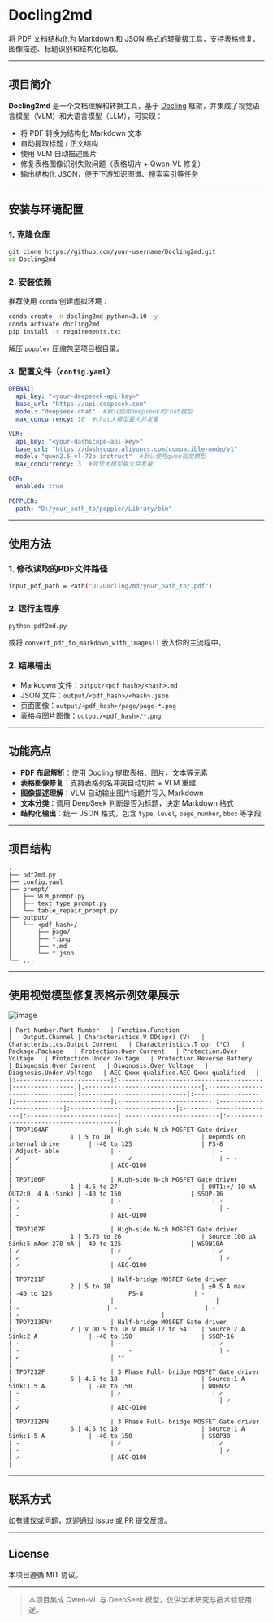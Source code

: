 # Docling2md

将 PDF 文档结构化为 Markdown 和 JSON 格式的轻量级工具，支持表格修复、图像描述、标题识别和结构化抽取。

---

## 项目简介
**Docling2md** 是一个文档理解和转换工具，基于 [Docling](https://github.com/Docling/Docling) 框架，并集成了视觉语言模型（VLM）和大语言模型（LLM），可实现：

- 将 PDF 转换为结构化 Markdown 文本
- 自动提取标题 / 正文结构
- 使用 VLM 自动描述图片
- 修复表格图像识别失败问题（表格切片 + Qwen-VL 修复）
- 输出结构化 JSON，便于下游知识图谱、搜索索引等任务

---

## 安装与环境配置

### 1. 克隆仓库
```bash
git clone https://github.com/your-username/Docling2md.git
cd Docling2md
```

### 2. 安装依赖
推荐使用 `conda` 创建虚拟环境：
```bash
conda create -n docling2md python=3.10 -y
conda activate docling2md
pip install -r requirements.txt
```

解压 `poppler` 压缩包至项目根目录。

### 3. 配置文件（`config.yaml`）
```yaml
OPENAI:
  api_key: "<your-deepseek-api-key>"
  base_url: "https://api.deepseek.com"
  model: "deepseek-chat"  #默认使用deepseek的chat模型
  max_concurrency: 10  #chat大模型最大并发量

VLM:
  api_key: "<your-dashscope-api-key>"
  base_url: "https://dashscope.aliyuncs.com/compatible-mode/v1"
  model: "qwen2.5-vl-72b-instruct"  #默认使用qwen视觉模型
  max_concurrency: 3  #视觉大模型最大并发量

OCR:
  enabled: true

POPPLER:
  path: "D:/your_path_to/poppler/Library/bin"
```

---

## 使用方法

### 1. 修改读取的PDF文件路径
```bash
input_pdf_path = Path("D:/Docling2md/your_path_to/.pdf")
```

### 2. 运行主程序
```bash
python pdf2md.py
```
或将 `convert_pdf_to_markdown_with_images()` 嵌入你的主流程中。

### 2. 结果输出
- Markdown 文件：`output/<pdf_hash>/<hash>.md`
- JSON 文件：`output/<pdf_hash>/<hash>.json`
- 页面图像：`output/<pdf_hash>/page/page-*.png`
- 表格与图片图像：`output/<pdf_hash>/*.png`

---

## 功能亮点

- **PDF 布局解析**：使用 Docling 提取表格、图片、文本等元素
- **表格图像修复**：支持表格列名冲突自动切片 + VLM 重建
- **图像描述理解**：VLM 自动输出图片标题并写入 Markdown
- **文本分类**：调用 DeepSeek 判断是否为标题，决定 Markdown 格式
- **结构化输出**：统一 JSON 格式，包含 `type`, `level`, `page_number`, `bbox` 等字段

---

## 项目结构
```
.
├── pdf2md.py
├── config.yaml
├── prompt/
│   ├── VLM_prompt.py
│   ├── text_type_prompt.py
│   └── table_repair_prompt.py
├── output/
│   └── <pdf_hash>/
│       ├── page/
│       ├── *.png
│       ├── *.md
│       └── *.json
└── ...
```

---

## 使用视觉模型修复表格示例效果展示

![image](https://github.com/user-attachments/assets/fe9488f9-6a5f-46a0-99b1-a170b1819d19)

```
| Part Number.Part Number   | Function.Function                       |   Output.Channel | Characteristics.V DD(opr) (V)   | Characteristics.Output Current   | Characteristics.T opr (°C)   | Package.Package   | Protection.Over Current   | Protection.Over Voltage   | Protection.Under Voltage   | Protection.Reverse Battery   | Diagnosis.Over Current   | Diagnosis.Over Voltage   | Diagnosis.Under Voltage   | AEC-Qxxx qualified.AEC-Qxxx qualified   |
|:--------------------------|:----------------------------------------|-----------------:|:--------------------------------|:---------------------------------|:-----------------------------|:------------------|:--------------------------|:--------------------------|:---------------------------|:-----------------------------|:-------------------------|:-------------------------|:--------------------------|:----------------------------------------|
| TPD7104AF                 | High-side N-ch MOSFET Gate driver       |                1 | 5 to 18                         | Depends on internal drive        | -40 to 125                   | PS-8              | Adjust- able              | -                         | -                          | ✓                            | ✓                        | - -                      |                           | AEC-Q100                                |
| TPD7106F                  | High-side N-ch MOSFET Gate driver       |                1 | 4.5 to 27                       | OUT1:+/-10 mA OUT2:0. 4 A (Sink) | -40 to 150                   | SSOP-16           | -                         | -                         | -                          | ✓                            | -                        | -                        | -                         | AEC-Q100                                |
| TPD7107F                  | High-side N-ch MOSFET Gate driver       |                1 | 5.75 to 26                      | Source:100 μA Sink:5 mAor 270 mA | -40 to 125                   | WSON10A           | ✓                         | ✓                         | ✓                          | ✓                            | ✓                        | ✓                        | ✓                         | AEC-Q100                                |
| TPD7211F                  | Half-bridge MOSFET Gate driver          |                2 | 5 to 18                         | ±0.5 A max                       | -40 to 125                   | PS-8              | -                         | -                         | -                          | -                            | -                        | -                        | -                         | -                                       |
| TPD7213FN*                | Half-bridge MOSFET Gate driver          |                2 | V DD 9 to 18 V DD48 12 to 54    | Source:2 A Sink:2 A              | -40 to 150                   | SSOP-16           | -                         | -                         | ✓                          | -                            | -                        | -                        | ✓                         | **                                      |
| TPD7212F                  | 3 Phase Full- bridge MOSFET Gate driver |                6 | 4.5 to 18                       | Source:1 A Sink:1.5 A            | -40 to 150                   | WQFN32            | -                         | ✓                         | ✓                          | -                            | -                        | ✓                        | ✓                         | AEC-Q100                                |
| TPD7212FN                 | 3 Phase Full- bridge MOSFET Gate driver |                6 | 4.5 to 18                       | Source:1 A Sink:1.5 A            | -40 to 150                   | SSOP30            | -                         | ✓                         | ✓                          | -                            | -                        | ✓                        | ✓                         | AEC-Q100                                |

```

---

## 联系方式
如有建议或问题，欢迎通过 issue 或 PR 提交反馈。

---

## License
本项目遵循 MIT 协议。

---

> 本项目集成 Qwen-VL 与 DeepSeek 模型，仅供学术研究与技术验证用途。


